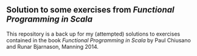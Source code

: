 ## Solution to some exercises from *Functional Programming in Scala*

This repository is a back up for my (attempted) solutions to exercises contained in the book *Functional Programming in Scala* by Paul Chiusano and Runar Bjarnason, Manning 2014.
